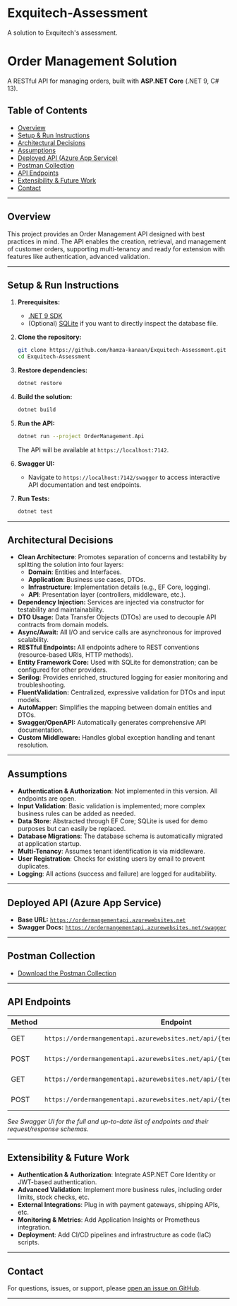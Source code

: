 # Exquitech-Assessment

A solution to Exquitech's assessment.

# Order Management Solution

A RESTful API for managing orders, built with **ASP.NET Core** (.NET 9, C# 13).

## Table of Contents

- [Overview](#overview)
- [Setup & Run Instructions](#setup--run-instructions)
- [Architectural Decisions](#architectural-decisions)
- [Assumptions](#assumptions)
- [Deployed API (Azure App Service)](#deployed-api-azure-app-service)
- [Postman Collection](#postman-collection)
- [API Endpoints](#api-endpoints)
- [Extensibility & Future Work](#extensibility--future-work)
- [Contact](#contact)

---

## Overview

This project provides an Order Management API designed with best practices in mind. The API enables the creation, retrieval, and management of customer orders, supporting multi-tenancy and ready for extension with features like authentication, advanced validation.

---

## Setup & Run Instructions

1. **Prerequisites:**
   - [.NET 9 SDK](https://dotnet.microsoft.com/en-us/download/dotnet/9.0)
   - (Optional) [SQLite](https://www.sqlite.org/download.html) if you want to directly inspect the database file.

2. **Clone the repository:**
   ```sh
   git clone https://github.com/hamza-kanaan/Exquitech-Assessment.git
   cd Exquitech-Assessment
   ```

3. **Restore dependencies:**
   ```sh
   dotnet restore
   ```

4. **Build the solution:**
   ```sh
   dotnet build
   ```

5. **Run the API:**
   ```sh
   dotnet run --project OrderManagement.Api
   ```
   The API will be available at `https://localhost:7142`.

6. **Swagger UI:**
   - Navigate to `https://localhost:7142/swagger` to access interactive API documentation and test endpoints.

7. **Run Tests:**
   ```sh
   dotnet test
   ```

---

## Architectural Decisions

- **Clean Architecture**: Promotes separation of concerns and testability by splitting the solution into four layers:
  - **Domain**: Entities and Interfaces.
  - **Application**: Business use cases, DTOs.
  - **Infrastructure**: Implementation details (e.g., EF Core, logging).
  - **API**: Presentation layer (controllers, middleware, etc.).
- **Dependency Injection:** Services are injected via constructor for testability and maintainability.
- **DTO Usage:** Data Transfer Objects (DTOs) are used to decouple API contracts from domain models.
- **Async/Await:** All I/O and service calls are asynchronous for improved scalability.
- **RESTful Endpoints:** All endpoints adhere to REST conventions (resource-based URIs, HTTP methods).
- **Entity Framework Core:** Used with SQLite for demonstration; can be configured for other providers.
- **Serilog:** Provides enriched, structured logging for easier monitoring and troubleshooting.
- **FluentValidation:** Centralized, expressive validation for DTOs and input models.
- **AutoMapper:** Simplifies the mapping between domain entities and DTOs.
- **Swagger/OpenAPI:** Automatically generates comprehensive API documentation.
- **Custom Middleware:** Handles global exception handling and tenant resolution.

---

## Assumptions

- **Authentication & Authorization**: Not implemented in this version. All endpoints are open.
- **Input Validation**: Basic validation is implemented; more complex business rules can be added as needed.
- **Data Store**: Abstracted through EF Core; SQLite is used for demo purposes but can easily be replaced.
- **Database Migrations**: The database schema is automatically migrated at application startup.
- **Multi-Tenancy**: Assumes tenant identification is via middleware.
- **User Registration**: Checks for existing users by email to prevent duplicates.
- **Logging**: All actions (success and failure) are logged for auditability.

---

## Deployed API (Azure App Service)

- **Base URL:** [`https://ordermangementapi.azurewebsites.net`](https://ordermangementapi.azurewebsites.net)
- **Swagger Docs:** [`https://ordermangementapi.azurewebsites.net/swagger`](https://ordermangementapi.azurewebsites.net/swagger)

---

## Postman Collection

- [Download the Postman Collection](https://github.com/hamza-kanaan/Exquitech-Assessment/blob/main/Order%20Management.postman_collection.json)

---

## API Endpoints

| Method | Endpoint                | Description                      |
|--------|------------------------ |----------------------------------|
| GET    | `https://ordermangementapi.azurewebsites.net/api/{tenantId}/Users/getAll`      | Get all users                  |
| POST   | `https://ordermangementapi.azurewebsites.net/api/{tenantId}/Users/register`       | Register a new user               |
| GET | `https://ordermangementapi.azurewebsites.net/api/{tenantId}/Orders/{id}`      | Get an order                  |
| POST    | `https://ordermangementapi.azurewebsites.net/api/{tenantId}/Orders/create`      | Create an order         |

_See Swagger UI for the full and up-to-date list of endpoints and their request/response schemas._

---

## Extensibility & Future Work

- **Authentication & Authorization**: Integrate ASP.NET Core Identity or JWT-based authentication.
- **Advanced Validation**: Implement more business rules, including order limits, stock checks, etc.
- **External Integrations**: Plug in with payment gateways, shipping APIs, etc.
- **Monitoring & Metrics**: Add Application Insights or Prometheus integration.
- **Deployment**: Add CI/CD pipelines and infrastructure as code (IaC) scripts.

---

## Contact

For questions, issues, or support, please [open an issue on GitHub](https://github.com/hamza-kanaan/Exquitech-Assessment/issues).

---
